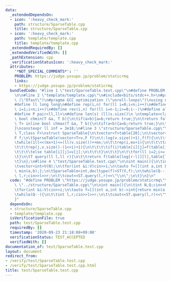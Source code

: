 ```yaml
---
data:
  _extendedDependsOn:
  - icon: ':heavy_check_mark:'
    path: structure/SparseTable.cpp
    title: structure/SparseTable.cpp
  - icon: ':heavy_check_mark:'
    path: template/template.cpp
    title: template/template.cpp
  _extendedRequiredBy: []
  _extendedVerifiedWith: []
  _pathExtension: cpp
  _verificationStatusIcon: ':heavy_check_mark:'
  attributes:
    '*NOT_SPECIAL_COMMENTS*': ''
    PROBLEM: https://judge.yosupo.jp/problem/staticrmq
    links:
    - https://judge.yosupo.jp/problem/staticrmq
  bundledCode: "#line 1 \"test/SparseTable.test.cpp\"\n#define PROBLEM \"https://judge.yosupo.jp/problem/staticrmq\"\
    \n\n#line 2 \"template/template.cpp\"\n#include<bits/stdc++.h>\n#pragma GCC optimization\
    \ (\"Ofast\")\n#pragma GCC optimization (\"unroll-loops\")\nusing namespace std;\n\
    #define ll long long\n#define rep(i,n) for(ll i=0;i<n;i++)\n#define REP(i,n) for(ll\
    \ i=1;i<n;i++)\n#define rev(i,n) for(ll i=n-1;i>=0;i--)\n#define all(v) v.begin(),v.end()\n\
    #define P pair<ll,ll>\n#define len(s) (ll)s.size()\n \ntemplate<class T> inline\
    \ bool chmin(T &a, T b){\n\tif(a>b){a=b;return true;}\n\treturn false;\n}\ntemplate<class\
    \ T> inline bool chmax(T &a, T b){\n\tif(a<b){a=b;return true;}\n\treturn false;\n\
    }\nconstexpr ll inf = 3e18;\n#line 3 \"structure/SparseTable.cpp\"\n\ntemplate<class\
    \ T,class F>\nstruct SparseTable{\n\tvector<T>table[20];\n\tvector<ll>log;\n\t\
    F f;\n\tSparseTable(vector<T>v,F f)\n\t:log(v.size()+1),f(f){\n\t\tll mx=0;\n\t\
    \twhile(1ll<<(mx+1)<=(ll)v.size())++mx;\n\t\trep(i,mx+1){\n\t\t\ttable[i].resize(v.size());\n\
    \t\t\trep(j,v.size()-(1<<i)+1){\n\t\t\t\tif(i)table[i][j]=f(table[i-1][j],table[i-1][j+(1ll<<(i-1))]);\n\
    \t\t\t\telse table[i][j]=v[j];\n\t\t\t}\n\t\t}\n\t\tfor(ll i=2;i<=(ll)v.size();i++)log[i]=log[i>>1]+1;\n\
    \t}\n\tT query(ll l,ll r){\n\t\treturn f(table[log[r-l]][l],table[log[r-l]][r-(1<<log[r-l])]);\n\
    \t}\n};\n#line 4 \"test/SparseTable.test.cpp\"\n\nint main(){\n\tint N,Q;cin>>N>>Q;\n\
    \tvector<int>V(N);\n\tfor(int &i:V)cin>>i;\n\tauto f=[](int a,int b)->int{return\
    \ min(a,b);};\n\tSparseTable<int,decltype(f)>ST(V,f);\n\twhile(Q--){\n\t\tint\
    \ l,r;cin>>l>>r;\n\t\tcout<<ST.query(l,r)<<\"\\n\";\n\t}\n}\n"
  code: "#define PROBLEM \"https://judge.yosupo.jp/problem/staticrmq\"\n\n#include\
    \ \"../structure/SparseTable.cpp\"\n\nint main(){\n\tint N,Q;cin>>N>>Q;\n\tvector<int>V(N);\n\
    \tfor(int &i:V)cin>>i;\n\tauto f=[](int a,int b)->int{return min(a,b);};\n\tSparseTable<int,decltype(f)>ST(V,f);\n\
    \twhile(Q--){\n\t\tint l,r;cin>>l>>r;\n\t\tcout<<ST.query(l,r)<<\"\\n\";\n\t}\n\
    }"
  dependsOn:
  - structure/SparseTable.cpp
  - template/template.cpp
  isVerificationFile: true
  path: test/SparseTable.test.cpp
  requiredBy: []
  timestamp: '2020-09-23 21:18:08+09:00'
  verificationStatus: TEST_ACCEPTED
  verifiedWith: []
documentation_of: test/SparseTable.test.cpp
layout: document
redirect_from:
- /verify/test/SparseTable.test.cpp
- /verify/test/SparseTable.test.cpp.html
title: test/SparseTable.test.cpp
---
```


